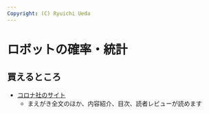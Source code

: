 ```yaml
---
Copyright: (C) Ryuichi Ueda
---
```



# ロボットの確率・統計

## 買えるところ

* [コロナ社のサイト](https://www.coronasha.co.jp/np/isbn/9784339046878/)
    * まえがき全文のほか、内容紹介、目次、読者レビューが読めます
